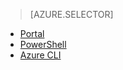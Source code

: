 > [AZURE.SELECTOR]
- [Portal](/documentation/articles/virtual-network-manage-nsg-arm-portal/)
- [PowerShell](/documentation/articles/virtual-network-manage-nsg-arm-ps/)
- [Azure CLI](/documentation/articles/virtual-network-manage-nsg-arm-cli/)